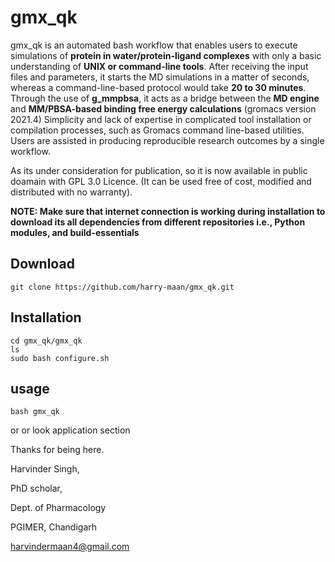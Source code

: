 # gmx_qk
gmx_qk is an automated bash workflow that enables users to execute simulations of **protein in water/protein-ligand complexes** with only a basic understanding of **UNIX or command-line tools**.
After receiving the input files and parameters, it starts the MD simulations in a matter of seconds, whereas a command-line-based protocol would take **20 to 30 minutes**.
Through the use of **g_mmpbsa**, it acts as a bridge between the **MD engine** and **MM/PBSA-based binding free energy calculations** (gromacs version 2021.4)
Simplicity and lack of expertise in complicated tool installation or compilation processes, such as Gromacs command line-based utilities.
Users are assisted in producing reproducible research outcomes by a single workflow.
  
As its under consideration for publication, so it is now available in public doamain with GPL 3.0 Licence. (It can be used free of cost, modified and distributed with no warranty).


**NOTE: Make sure that internet connection is working during installation to download its all dependencies from different repositories i.e., Python modules, and build-essentials**
## Download
	git clone https://github.com/harry-maan/gmx_qk.git
## Installation
	cd gmx_qk/gmx_qk
	ls
	sudo bash configure.sh
## usage 
	bash gmx_qk
or or look application section

Thanks for being here.

Harvinder Singh,
		
PhD scholar,

Dept. of Pharmacology

PGIMER, Chandigarh

harvindermaan4@gmail.com
